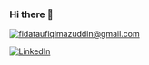 ### Hi there 👋

<a href="mailto:fidataufiqimazuddin@gmail.com">![fidataufiqimazuddin@gmail.com](https://img.shields.io/badge/Gmail-D14836?style=for-the-badge&logo=gmail&logoColor=white)</a>

<a href="www.linkedin.com/in/fida-taufiq-imazuddin-488291222">![LinkedIn](https://img.shields.io/badge/LinkedIn-0077B5?style=for-the-badge&logo=linkedin&logoColor=white)</a>

<!--
**fidataufiq/fidataufiq** is a ✨ _special_ ✨ repository because its `README.md` (this file) appears on your GitHub profile.

Here are some ideas to get you started:

- 🔭 I’m currently working on ...
- 🌱 I’m currently learning ...
- 👯 I’m looking to collaborate on ...
- 🤔 I’m looking for help with ...
- 💬 Ask me about ...
- 📫 How to reach me: ...
- 😄 Pronouns: ...
- ⚡ Fun fact: ...


-->

